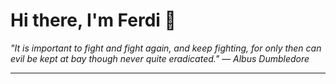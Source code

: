 <h1>Hi there, I'm Ferdi 👋</h1>

<p><em>
  "It is important to fight and fight again, and keep fighting, for only then can evil be kept at bay though never quite eradicated." — Albus Dumbledore
</em></p>

---
